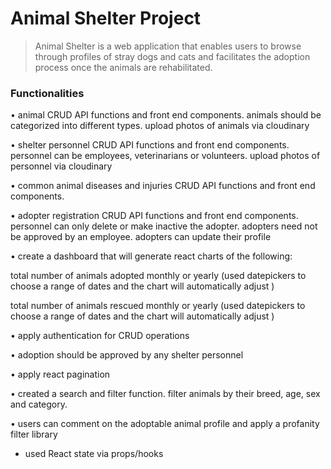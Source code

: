 # Animal Shelter Project

> Animal Shelter is a web application that enables users to browse through profiles of stray dogs and cats and facilitates the adoption process once the animals are rehabilitated.

### Functionalities

• animal CRUD API functions and front end components. animals should be categorized into different types. upload photos of animals via cloudinary

• shelter personnel CRUD API functions and front end components. personnel can be employees, veterinarians or volunteers. upload photos of personnel via cloudinary

• common animal diseases and injuries CRUD API functions and front end components.

• adopter registration CRUD API functions and front end components. personnel can only delete or make inactive the adopter. adopters need not be approved by an employee. adopters can update their profile

• create a dashboard that will generate react charts of the following:

 total number of animals adopted monthly or yearly (used datepickers to choose a range of dates and the chart will automatically adjust ) 
 
 total number of animals rescued monthly or yearly (used datepickers to choose a range of dates and the chart will automatically adjust ) 
 
• apply authentication for CRUD operations

• adoption should be approved by any shelter personnel

• apply react pagination

• created a search and filter function. filter animals by their breed, age, sex and category.

• users can comment on the adoptable animal profile and apply a profanity filter library

* used React state via props/hooks

